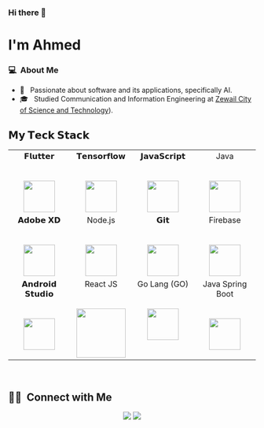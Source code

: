 ### Hi there 👋
# I'm Ahmed

<!--
**elmeilgyahmed/elmeilgyahmed** is a ✨ _special_ ✨ repository because its `README.md` (this file) appears on your GitHub profile.

Here are some ideas to get you started:

- 🔭 I’m currently working on ...
- 🌱 I’m currently learning ...
- 👯 I’m looking to collaborate on ...
- 🤔 I’m looking for help with ...
- 💬 Ask me about ...
- 📫 How to reach me: ...
- 😄 Pronouns: ...
- ⚡ Fun fact: ...
-->
### 💻 &nbsp;About Me 

- 🤔 &nbsp; Passionate about software and its applications, specifically AI.
- 🎓 &nbsp; Studied Communication and Information Engineering at [Zewail City of Science and Technology](https://www.zewailcity.edu.eg/main/index.php?lang=en)).

## 𝗠𝘆 𝗧𝗲𝗰𝗸 𝗦𝘁𝗮𝗰𝗸

<table>
  <tbody>
    <tr valign="top">
      <td width="25%" align="center">
        <span>𝗙𝗹𝘂𝘁𝘁𝗲𝗿</span><br><br><br>
        <img height="64px" src="https://cdn.svgporn.com/logos/flutter.svg">
      </td>
      <td width="25%" align="center">
        <span>𝗧𝗲𝗻𝘀𝗼𝗿𝗳𝗹𝗼𝘄</span><br><br><br>
        <img height="64px" src="https://cdn.svgporn.com/logos/tensorflow.svg">
      </td>
      <td width="25%" align="center">
        <span>𝗝𝗮𝘃𝗮𝗦𝗰𝗿𝗶𝗽𝘁</span><br><br><br>
        <img height="64px" src="https://cdn.svgporn.com/logos/javascript.svg">
      </td>
      <td width="25%" align="center">
        <span>Java</span><br><br><br>
        <img height="64px" src="https://cdn.svgporn.com/logos/java.svg">
      </td>
    </tr>
    <tr valign="top">
      <td width="25%" align="center">
        <span>𝗔𝗱𝗼𝗯𝗲 𝗫𝗗</span><br><br><br>
        <img height="64px" src="https://www.svgrepo.com/show/303109/adobe-xd-logo.svg">
      </td>
      <td width="25%" align="center">
        <span>Node.js</span><br><br><br>
        <img height="64px" src="https://cdn.svgporn.com/logos/nodejs.svg">
      </td>
      <td width="25%" align="center">
        <span>𝗚𝗶𝘁</span><br><br><br>
        <img height="64px" src="https://cdn.svgporn.com/logos/git-icon.svg">
      </td>
      <td width="25%" align="center">
        <span>Firebase</span><br><br><br>
        <img height="64px" src="https://cdn.svgporn.com/logos/firebase.svg">
      </td>
    </tr>
<!--     <tr valign="top">
      <td width="25%" align="center">
        <span>𝗔𝗻𝗱𝗿𝗼𝗶𝗱 𝗦𝘁𝘂𝗱𝗶𝗼</span><br><br><br>
        <img height="64px" src="https://cdn.svgporn.com/logos/android-icon.svg">
      </td>
    </tr>
    <tr valign="top"> -->
    </tr>
    <tr valign="top">
      <td width="25%" align="center">
        <span>𝗔𝗻𝗱𝗿𝗼𝗶𝗱 𝗦𝘁𝘂𝗱𝗶𝗼</span><br><br><br>
        <img height="64px" src="https://cdn.svgporn.com/logos/android-icon.svg">
      </td>
      <td width="25%" align="center">
        <span>React JS</span><br><br><br>
        <img height="100px" width="100px" src="https://img.icons8.com/plasticine/400/000000/react.png" >
      </td>
      <td width="25%" align="center">
        <span>Go Lang (GO)</span><br><br><br>
        <img height="64px" src="https://img.icons8.com/color/144/000000/golang.png">
      </td>
      <td width="25%" align="center">
        <span>Java Spring Boot</span><br><br><br>
        <img height="64px" src="https://spring.io/images/spring-logo-9146a4d3298760c2e7e49595184e1975.svg">
      </td>
      </tr>
  </tbody>
</table>

<br>









  ##  🤝🏻 &nbsp;Connect with Me

<p align="center">
<a href="https://www.linkedin.com/in/cameron-thompson96"><img src="https://img.shields.io/badge/-Cameron%20Thompson-0077B5?style=flat-square&logo=Linkedin&logoColor=white"/></a>
<a href="mailto:camthomp96@gamil.com"><img src="https://img.shields.io/badge/-camthomp96@gamil.com-D14836?style=flat-square&logo=Gmail&logoColor=white"/></a>



